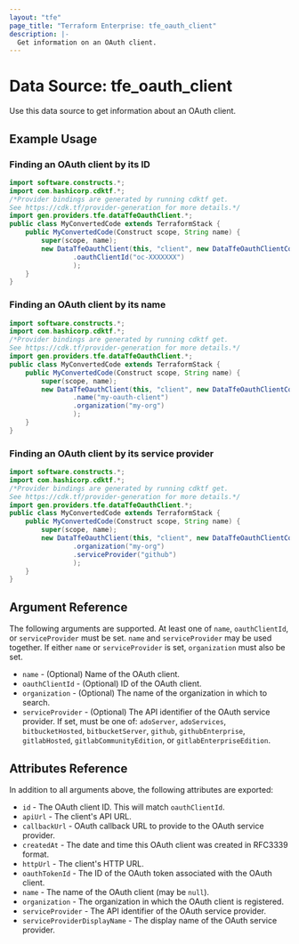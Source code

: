 ```yaml
---
layout: "tfe"
page_title: "Terraform Enterprise: tfe_oauth_client"
description: |-
  Get information on an OAuth client.
---
```


# Data Source: tfe_oauth_client

Use this data source to get information about an OAuth client.

## Example Usage

### Finding an OAuth client by its ID

```java
import software.constructs.*;
import com.hashicorp.cdktf.*;
/*Provider bindings are generated by running cdktf get.
See https://cdk.tf/provider-generation for more details.*/
import gen.providers.tfe.dataTfeOauthClient.*;
public class MyConvertedCode extends TerraformStack {
    public MyConvertedCode(Construct scope, String name) {
        super(scope, name);
        new DataTfeOauthClient(this, "client", new DataTfeOauthClientConfig()
                .oauthClientId("oc-XXXXXXX")
                );
    }
}
```

### Finding an OAuth client by its name

```java
import software.constructs.*;
import com.hashicorp.cdktf.*;
/*Provider bindings are generated by running cdktf get.
See https://cdk.tf/provider-generation for more details.*/
import gen.providers.tfe.dataTfeOauthClient.*;
public class MyConvertedCode extends TerraformStack {
    public MyConvertedCode(Construct scope, String name) {
        super(scope, name);
        new DataTfeOauthClient(this, "client", new DataTfeOauthClientConfig()
                .name("my-oauth-client")
                .organization("my-org")
                );
    }
}
```

### Finding an OAuth client by its service provider

```java
import software.constructs.*;
import com.hashicorp.cdktf.*;
/*Provider bindings are generated by running cdktf get.
See https://cdk.tf/provider-generation for more details.*/
import gen.providers.tfe.dataTfeOauthClient.*;
public class MyConvertedCode extends TerraformStack {
    public MyConvertedCode(Construct scope, String name) {
        super(scope, name);
        new DataTfeOauthClient(this, "client", new DataTfeOauthClientConfig()
                .organization("my-org")
                .serviceProvider("github")
                );
    }
}
```

## Argument Reference

The following arguments are supported. At least one of `name`, `oauthClientId`,
or `serviceProvider` must be set. `name` and `serviceProvider` may be used
together. If either `name` or `serviceProvider` is set, `organization` must also
be set.

* `name` - (Optional) Name of the OAuth client.
* `oauthClientId` - (Optional) ID of the OAuth client.
* `organization` - (Optional) The name of the organization in which to search.
* `serviceProvider` - (Optional) The API identifier of the OAuth service provider. If set,
  must be one of: `adoServer`, `adoServices`, `bitbucketHosted`, `bitbucketServer`,
  `github`, `githubEnterprise`, `gitlabHosted`, `gitlabCommunityEdition`, or
  `gitlabEnterpriseEdition`.

## Attributes Reference

In addition to all arguments above, the following attributes are exported:

* `id` - The OAuth client ID. This will match `oauthClientId`.
* `apiUrl` - The client's API URL.
* `callbackUrl` - OAuth callback URL to provide to the OAuth service provider.
* `createdAt` - The date and time this OAuth client was created in RFC3339 format.
* `httpUrl` - The client's HTTP URL.
* `oauthTokenId` - The ID of the OAuth token associated with the OAuth client.
* `name` - The name of the OAuth client (may be `null`).
* `organization` - The organization in which the OAuth client is registered.
* `serviceProvider` - The API identifier of the OAuth service provider.
* `serviceProviderDisplayName` - The display name of the OAuth service provider.

<!-- cache-key: cdktf-0.17.0-pre.15 input-59b4bcbbb310e7ee913a245f3c751829442542dbcf1bbb4c87ac286043b69348 -->